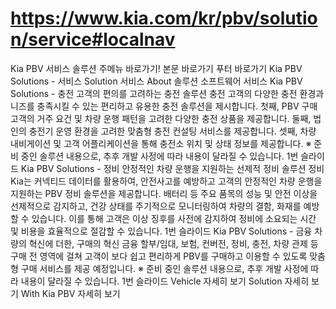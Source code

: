 # https://www.kia.com/kr/pbv/solution/service#localnav

Kia PBV 서비스 솔루션
주메뉴 바로가기!
본문 바로가기
푸터 바로가기
Kia PBV Solutions - 서비스
Solution
서비스
About 솔루션
소프트웨어
서비스
Kia PBV Solutions - 충전
고객의 편의를 고려하는 충전 솔루션
충전
고객의 다양한 충전 환경과 니즈를 충족시킬 수 있는 편리하고 유용한 충전 솔루션을 제시합니다.
첫째, PBV 구매 고객의 거주 요건 및 차량 운행 패턴을 고려한 다양한 충전 상품을 제공합니다.
둘째, 법인의 충전기 운영 환경을 고려한 맞춤형 충전 컨설팅 서비스를 제공합니다.
셋째, 차량 내비게이션 및 고객 어플리케이션을 통해 충전소 위치 및 상태 정보를 제공합니다.
※ 준비 중인 솔루션 내용으로, 추후 개발 사정에 따라 내용이 달라질 수 있습니다.
1번 슬라이드
Kia PBV Solutions - 정비
안정적인 차량 운행을 지원하는 선제적 정비 솔루션
정비
Kia는 커넥티드 데이터를 활용하여, 안전사고를 예방하고 고객의 안정적인 차량 운행을 지원하는 PBV 정비 솔루션을 제공합니다.
배터리 등 주요 품목의 성능 및 안전 이상을 선제적으로 감지하고, 건강 상태를 주기적으로 모니터링하여 차량의 결함, 화재를 예방할 수 있습니다.
이를 통해 고객은 이상 징후를 사전에 감지하여 정비에 소요되는 시간 및 비용을 효율적으로 절감할 수 있습니다.
1번 슬라이드
Kia PBV Solutions - 금융
차량의 혁신에 더한, 구매의 혁신
금융
할부/임대, 보험, 컨버전, 정비, 충전, 차량 관제 등 구매 전 영역에 걸쳐 고객이 보다 쉽고 편리하게 PBV를 구매하고 이용할 수 있도록 맞춤형 구매 서비스를 제공 예정입니다.
※ 준비 중인 솔루션 내용으로, 추후 개발 사정에 따라 내용이 달라질 수 있습니다.
1번 슬라이드
Vehicle
자세히 보기
Solution
자세히 보기
With Kia PBV
자세히 보기